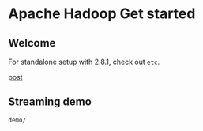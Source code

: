 # Apache Hadoop Get started

## Welcome
For standalone setup with 2.8.1, check out ```etc```.

[post](http://blog.chatbot.io/development/2017/07/31/hadoop-get-started/)

## Streaming demo
```
demo/
```
